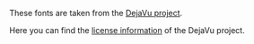 These fonts are taken from the [DejaVu project](https://github.com/dejavu-fonts/dejavu-fonts).
  
Here you can find the [license information](https://github.com/dejavu-fonts/dejavu-fonts/blob/master/LICENSE) of the DejaVu project.
